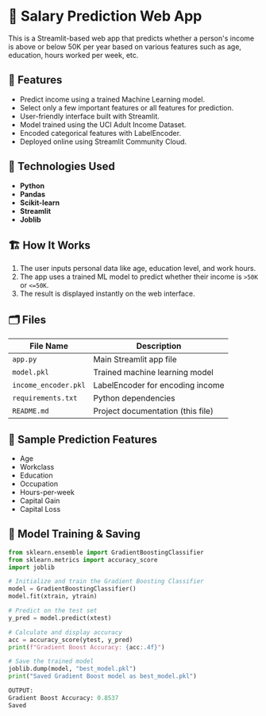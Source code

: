 
# 💼 Salary Prediction Web App

This is a Streamlit-based web app that predicts whether a person's income is above or below 50K per year based on various features such as age, education, hours worked per week, etc.

## 🚀 Features

- Predict income using a trained Machine Learning model.
- Select only a few important features or all features for prediction.
- User-friendly interface built with Streamlit.
- Model trained using the UCI Adult Income Dataset.
- Encoded categorical features with LabelEncoder.
- Deployed online using Streamlit Community Cloud.

## 🧠 Technologies Used

- **Python**
- **Pandas**
- **Scikit-learn**
- **Streamlit**
- **Joblib**

## 🏗️ How It Works

1. The user inputs personal data like age, education level, and work hours.
2. The app uses a trained ML model to predict whether their income is `>50K` or `<=50K`.
3. The result is displayed instantly on the web interface.

## 🗂️ Files

| File Name | Description |
|-----------|-------------|
| `app.py` | Main Streamlit app file |
| `model.pkl` | Trained machine learning model |
| `income_encoder.pkl` | LabelEncoder for encoding income |
| `requirements.txt` | Python dependencies |
| `README.md` | Project documentation (this file) |

## 🔮 Sample Prediction Features

- Age  
- Workclass  
- Education  
- Occupation  
- Hours-per-week  
- Capital Gain  
- Capital Loss  

## 🧪 Model Training & Saving

```python
from sklearn.ensemble import GradientBoostingClassifier
from sklearn.metrics import accuracy_score
import joblib

# Initialize and train the Gradient Boosting Classifier
model = GradientBoostingClassifier()
model.fit(xtrain, ytrain)

# Predict on the test set
y_pred = model.predict(xtest)

# Calculate and display accuracy
acc = accuracy_score(ytest, y_pred)
print(f"Gradient Boost Accuracy: {acc:.4f}")

# Save the trained model
joblib.dump(model, "best_model.pkl")
print("Saved Gradient Boost model as best_model.pkl")
```
``` python
OUTPUT:
Gradient Boost Accuracy: 0.8537
Saved

